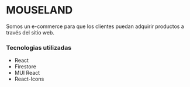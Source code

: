 # MOUSELAND
Somos un e-commerce para que los clientes puedan adquirir productos a través del sitio web.

### Tecnologias utilizadas 

- React
- Firestore
- MUI React
- React-Icons


